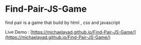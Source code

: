 # Find-Pair-JS-Game
find pair is a game that build by html , css and javascript

Live Demo : [https://michaelayad.github.io/Find-Pair-JS-Game/](https://michaelayad.github.io/Find-Pair-JS-Game/)
